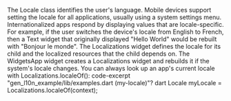 The Locale class identifies the user's language.
Mobile devices support setting the locale for all applications,
usually using a system settings menu.
Internationalized apps respond by displaying values that are
locale-specific. For example, if the user switches the device's locale
from English to French, then a Text widget that originally
displayed "Hello World" would be rebuilt with "Bonjour le monde".
The Localizations widget defines the locale
for its child and the localized resources that the child depends on.
The WidgetsApp widget creates a Localizations widget
and rebuilds it if the system's locale changes.
You can always look up an app's current locale with
Localizations.localeOf():
code-excerpt "gen_l10n_example/lib/examples.dart (my-locale)"?
dart
Locale myLocale = Localizations.localeOf(context);
